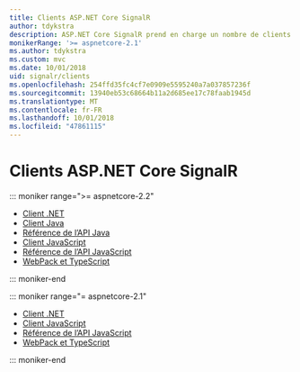 ```yaml
---
title: Clients ASP.NET Core SignalR
author: tdykstra
description: ASP.NET Core SignalR prend en charge un nombre de clients différents.
monikerRange: '>= aspnetcore-2.1'
ms.author: tdykstra
ms.custom: mvc
ms.date: 10/01/2018
uid: signalr/clients
ms.openlocfilehash: 254ffd35fc4cf7e0909e5595240a7a037857236f
ms.sourcegitcommit: 13940eb53c68664b11a2d685ee17c78faab1945d
ms.translationtype: MT
ms.contentlocale: fr-FR
ms.lasthandoff: 10/01/2018
ms.locfileid: "47861115"
---
```

# <a name="aspnet-core-signalr-clients"></a>Clients ASP.NET Core SignalR

::: moniker range=">= aspnetcore-2.2"

* [Client .NET](xref:signalr/dotnet-client)
* [Client Java](xref:signalr/java-client)
* [Référence de l’API Java](/java/api/com.microsoft.aspnet.signalr?view=aspnet-signalr-java)
* [Client JavaScript](xref:signalr/javascript-client)
* [Référence de l’API JavaScript](/javascript/api/?view=signalr-js-latest)
* [WebPack et TypeScript](xref:tutorials/signalr-typescript-webpack)

::: moniker-end

::: moniker range="= aspnetcore-2.1"

* [Client .NET](xref:signalr/dotnet-client)
* [Client JavaScript](xref:signalr/javascript-client)
* [Référence de l’API JavaScript](/javascript/api/?view=signalr-js-latest)
* [WebPack et TypeScript](xref:tutorials/signalr-typescript-webpack)

::: moniker-end
